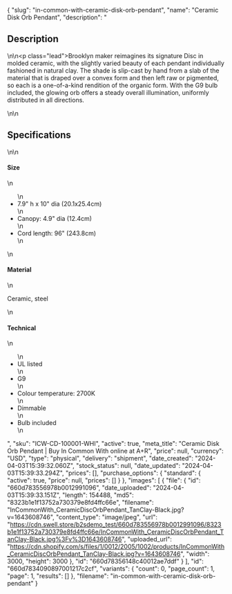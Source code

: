{
  "slug": "in-common-with-ceramic-disk-orb-pendant",
  "name": "Ceramic Disk Orb Pendant",
  "description": "<h2>Description</h2>\n<!-- split -->\n<p class=\"lead\">Brooklyn maker reimagines its signature Disc in molded ceramic, with the slightly varied beauty of each pendant individually fashioned in natural clay. The shade is slip-cast by hand from a slab of the material that is draped over a convex form and then left raw or pigmented, so each is a one-of-a-kind rendition of the organic form.  With the G9 bulb included, the glowing orb offers a steady overall illumination, uniformly distributed in all directions.</p>\n<!-- split -->\n<h2>Specifications</h2>\n<!-- split -->\n<h4>Size</h4>\n<ul>\n<li>7.9\" h x 10\" dia (20.1x25.4cm)</li>\n<li>Canopy: 4.9\" dia (12.4cm)</li>\n<li>Cord length: 96\" (243.8cm)</li>\n</ul>\n<h4>Material</h4>\n<p>Ceramic, steel</p>\n<h4>Technical</h4>\n<ul>\n<li>UL listed</li>\n<li>G9</li>\n<li>Colour temperature: 2700K</li>\n<li>Dimmable</li>\n<li>Bulb included</li>\n</ul>",
  "sku": "ICW-CD-100001-WHI",
  "active": true,
  "meta_title": "Ceramic Disk Orb Pendant | Buy In Common With online at A+R",
  "price": null,
  "currency": "USD",
  "type": "physical",
  "delivery": "shipment",
  "date_created": "2024-04-03T15:39:32.060Z",
  "stock_status": null,
  "date_updated": "2024-04-03T15:39:33.294Z",
  "prices": [],
  "purchase_options": {
    "standard": {
      "active": true,
      "price": null,
      "prices": []
    }
  },
  "images": [
    {
      "file": {
        "id": "660d783556978b0012991096",
        "date_uploaded": "2024-04-03T15:39:33.151Z",
        "length": 154488,
        "md5": "8323b1e1f13752a730379e8fd4ffc66e",
        "filename": "InCommonWith_CeramicDiscOrbPendant_TanClay-Black.jpg?v=1643608746",
        "content_type": "image/jpeg",
        "url": "https://cdn.swell.store/b2sdemo_test/660d783556978b0012991096/8323b1e1f13752a730379e8fd4ffc66e/InCommonWith_CeramicDiscOrbPendant_TanClay-Black.jpg%3Fv%3D1643608746",
        "uploaded_url": "https://cdn.shopify.com/s/files/1/0012/2005/1002/products/InCommonWith_CeramicDiscOrbPendant_TanClay-Black.jpg?v=1643608746",
        "width": 3000,
        "height": 3000
      },
      "id": "660d78356148c40012ae7ddf"
    }
  ],
  "id": "660d7834090897001217c2cf",
  "variants": {
    "count": 0,
    "page_count": 1,
    "page": 1,
    "results": []
  },
  "filename": "in-common-with-ceramic-disk-orb-pendant"
}